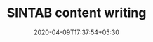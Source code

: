 ---
title: "SINTAB content writing"
image: /images/clients/logo-sint.png
tags: ["content"]
description: "https://drive.google.com/file/d/1h9MnqpeUnijOI9ueUO2MwOe0FNxjB3FL/view?usp=sharing"
date: 2020-04-09T17:37:54+05:30
draft: false
---